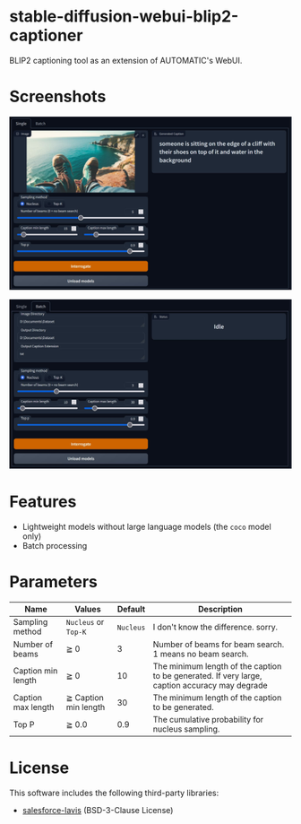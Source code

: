 # stable-diffusion-webui-blip2-captioner

BLIP2 captioning tool as an extension of AUTOMATIC's WebUI.

# Screenshots

![screenshot 1](./screenshots/screenshot-1.jpg)

![screenshot 2](./screenshots/screenshot-2.jpg)

# Features

- Lightweight models without large language models (the `coco` model only)
- Batch processing

# Parameters

| Name               | Values               | Default   | Description                                                                                    |
| ------------------ | -------------------- | --------- | ---------------------------------------------------------------------------------------------- |
| Sampling method    | `Nucleus` or `Top-K` | `Nucleus` | I don't know the difference. sorry.                                                            |
| Number of beams    | ≧ 0                  | 3         | Number of beams for beam search. 1 means no beam search.                                       |
| Caption min length | ≧ 0                  | 10        | The minimum length of the caption to be generated. If very large, caption accuracy may degrade |
| Caption max length | ≧ Caption min length | 30        | The minimum length of the caption to be generated.                                             |
| Top P              | ≧ 0.0                | 0.9       | The cumulative probability for nucleus sampling.                                               |


# License
This software includes the following third-party libraries:
- [salesforce-lavis](https://github.com/salesforce/LAVIS/tree/main/projects/blip2) (BSD-3-Clause License)


